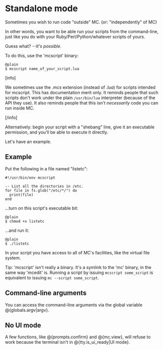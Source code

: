 
# Standalone mode

Sometimes you wish to run code "outside" MC. (or: "independently" of MC)

In other words, you want to be able run your scripts from the
command-line, just like you do with your Ruby/Perl/Python/whatever
scripts of yours.

Guess what? *--It's possible.*

To do this, use the 'mcscript' binary:

    @plain
    $ mcscript name_of_your_script.lua

[info]

We sometimes use the _.mcs_ extension (instead of _.lua_) for scripts
intended for mcscript. This has documentation merit only. It reminds
people that such scripts don't work under the plain `/usr/bin/lua`
interpreter (because of the API they use). It also reminds people that
this isn't _necessarily_ code you can run inside MC.

[/info]

Alternatively: begin your script with a "shebang" line, give it an
executable permission, and you'll be able to execute it directly.

Let's have an example.

## Example

Put the following in a file named "listetc":

    #!/usr/bin/env mcscript

    -- List all the directories in /etc.
    for file in fs.glob("/etc/*/") do
      print(file)
    end

...turn on this script's executable bit:

    @plain
    $ chmod +x listetc

...and run it:

    @plain
    $ ./listetc

In your script you have access to all of MC's facilities, like the virtual
file system.

Tip: 'mcscript' isn't really a binary. It's a symlink to the 'mc' binary,
in the same way 'mcedit' is. Running a script by issuing
`mcscript some_script` is equivalent to issuing `mc --script some_script`.

## Command-line arguments

You can access the command-line arguments via the global variable
@{globals.argv|argv}.

## No UI mode

A few functions, like @{prompts.confirm} and @{mc.view}, will refuse to
work because the terminal isn't in @{tty.is_ui_ready|UI mode}.
